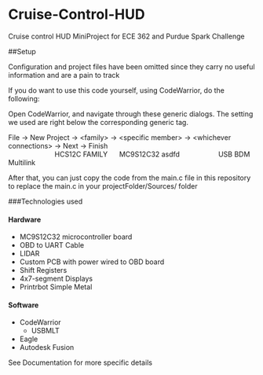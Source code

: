# Cruise-Control-HUD
Cruise control HUD MiniProject for ECE 362 and Purdue Spark Challenge


##Setup

Configuration and project files have been omitted since they carry no useful information
and are a pain to track

If you do want to use this code yourself, using CodeWarrior, do the following:

Open CodeWarrior, and navigate through these generic dialogs.
The setting we used are right below the corresponding generic tag.

File -> New Project -> \<family\> -> \<specific member\> -> \<whichever connections\> -> Next -> Finish                  
&nbsp;&nbsp;&nbsp;&nbsp;&nbsp;&nbsp;&nbsp;&nbsp;&nbsp;&nbsp;&nbsp;&nbsp;&nbsp;&nbsp;&nbsp;&nbsp;&nbsp;&nbsp;&nbsp;&nbsp;&nbsp;&nbsp;&nbsp; HCS12C FAMILY &nbsp;&nbsp;&nbsp;&nbsp; MC9S12C32 asdfd &nbsp;&nbsp;&nbsp;&nbsp;&nbsp;&nbsp;&nbsp;&nbsp;&nbsp;&nbsp;&nbsp;&nbsp;&nbsp;&nbsp;&nbsp;&nbsp;&nbsp;&nbsp; USB BDM Multilink 

After that, you can just copy the code from the main.c file in this repository to replace the main.c in 
your projectFolder/Sources/ folder
		
###Technologies used

#### Hardware
- MC9S12C32 microcontroller board
- OBD to UART Cable
- LIDAR
- Custom PCB with power wired to OBD board
- Shift Registers
- 4x7-segment Displays
- Printrbot Simple Metal

#### Software
- CodeWarrior
	- USBMLT
- Eagle
- Autodesk Fusion

See Documentation for more specific details